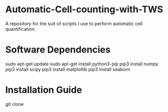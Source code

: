 # Automatic-Cell-counting-with-TWS
A repository for the suit of scripts I use to perform automatic cell quantification.

# Software Dependencies

sudo apt-get update
sudo apt-get install python3-pip
pip3 install numpy
pip3 install scipy
pip3 install matplotlib
pip3 install seaborn

# Installation Guide

git clone
